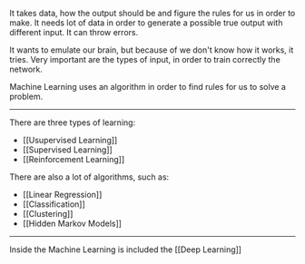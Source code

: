 
It takes data, how the output should be and figure the rules for us in order to make. It needs lot of data in order to generate a possible true output with different input. It can throw errors. 

It wants to emulate our brain, but because of we don't know how it works, it tries.
Very important are the types of input, in order to train correctly the network.

Machine Learning uses an algorithm in order to find rules for us to solve a problem.

---
There are three types of learning:
- [[Usupervised Learning]]
- [[Supervised Learning]]
- [[Reinforcement Learning]]

There are also a lot of algorithms, such as:
- [[Linear Regression]]
- [[Classification]]
- [[Clustering]]
- [[Hidden Markov Models]]
---
Inside the Machine Learning  is included the [[Deep Learning]]




